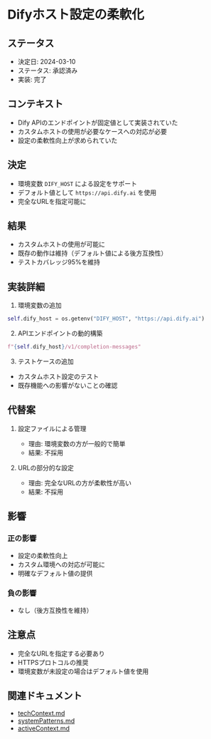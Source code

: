 # Difyホスト設定の柔軟化

## ステータス
- 決定日: 2024-03-10
- ステータス: 承認済み
- 実装: 完了

## コンテキスト
- Dify APIのエンドポイントが固定値として実装されていた
- カスタムホストの使用が必要なケースへの対応が必要
- 設定の柔軟性向上が求められていた

## 決定
- 環境変数 `DIFY_HOST` による設定をサポート
- デフォルト値として `https://api.dify.ai` を使用
- 完全なURLを指定可能に

## 結果
- カスタムホストの使用が可能に
- 既存の動作は維持（デフォルト値による後方互換性）
- テストカバレッジ95%を維持

## 実装詳細
1. 環境変数の追加
```python
self.dify_host = os.getenv("DIFY_HOST", "https://api.dify.ai")
```

2. APIエンドポイントの動的構築
```python
f"{self.dify_host}/v1/completion-messages"
```

3. テストケースの追加
- カスタムホスト設定のテスト
- 既存機能への影響がないことの確認

## 代替案
1. 設定ファイルによる管理
   - 理由: 環境変数の方が一般的で簡単
   - 結果: 不採用

2. URLの部分的な設定
   - 理由: 完全なURLの方が柔軟性が高い
   - 結果: 不採用

## 影響
### 正の影響
- 設定の柔軟性向上
- カスタム環境への対応が可能に
- 明確なデフォルト値の提供

### 負の影響
- なし（後方互換性を維持）

## 注意点
- 完全なURLを指定する必要あり
- HTTPSプロトコルの推奨
- 環境変数が未設定の場合はデフォルト値を使用

## 関連ドキュメント
- [techContext.md](../../memory-bank/techContext.md)
- [systemPatterns.md](../../memory-bank/systemPatterns.md)
- [activeContext.md](../../memory-bank/activeContext.md) 